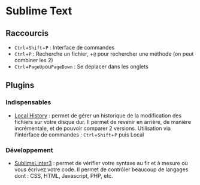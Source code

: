 # Sublime Text

## Raccourcis
* ``Ctrl``+``Shift``+``P`` : Interface de commandes
* ``Ctrl``+``P`` : Recherche un fichier, +``@`` pour rechercher une méthode (on peut combiner les 2)
* ``Ctrl``+``PageUp``ou``PageDown`` : Se déplacer dans les onglets

## Plugins 

### Indispensables

* [Local History](https://github.com/vishr/local-history) : permet de gérer un historique de la modification des fichiers sur votre disque dur. Il permet de revenir en arrière, de manière incrémentale, et de pouvoir comparer 2 versions. Utilisation via l'interface de commandes : ``Ctrl``+``Shift``+``P`` puis Local

### Développement

* [SublimeLinter3](https://github.com/SublimeLinter/SublimeLinter3) : permet de vérifier votre syntaxe au fir et à mesure où vous écrivez votre code. Il permet de contrôler beaucoup de langages dont : CSS, HTML, Javascript, PHP, etc. 
